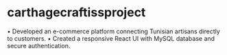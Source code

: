 # carthagecraftissproject
 •  Developed an e-commerce platform connecting Tunisian artisans directly to customers.  •  Created a responsive React UI with MySQL database and secure authentication.
